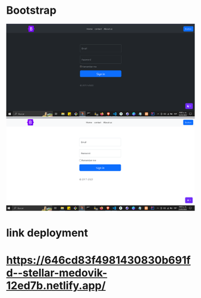 # Bootstrap

![Preview 1](/preview1.png)
![Preview 2](/preview2.png)

# link deployment

# https://646cd83f4981430830b691fd--stellar-medovik-12ed7b.netlify.app/